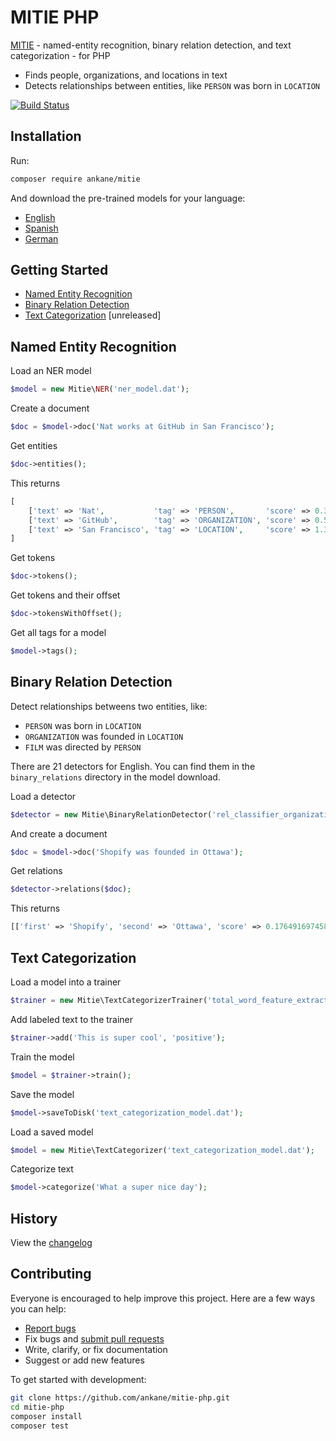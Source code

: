 # MITIE PHP

[MITIE](https://github.com/mit-nlp/MITIE) - named-entity recognition, binary relation detection, and text categorization - for PHP

- Finds people, organizations, and locations in text
- Detects relationships between entities, like `PERSON` was born in `LOCATION`

[![Build Status](https://github.com/ankane/mitie-php/workflows/build/badge.svg?branch=master)](https://github.com/ankane/mitie-php/actions)

## Installation

Run:

```sh
composer require ankane/mitie
```

And download the pre-trained models for your language:

- [English](https://github.com/mit-nlp/MITIE/releases/download/v0.4/MITIE-models-v0.2.tar.bz2)
- [Spanish](https://github.com/mit-nlp/MITIE/releases/download/v0.4/MITIE-models-v0.2-Spanish.zip)
- [German](https://github.com/mit-nlp/MITIE/releases/download/v0.4/MITIE-models-v0.2-German.tar.bz2)

## Getting Started

- [Named Entity Recognition](#named-entity-recognition)
- [Binary Relation Detection](#binary-relation-detection)
- [Text Categorization](#text-categorization) [unreleased]

## Named Entity Recognition

Load an NER model

```php
$model = new Mitie\NER('ner_model.dat');
```

Create a document

```php
$doc = $model->doc('Nat works at GitHub in San Francisco');
```

Get entities

```php
$doc->entities();
```

This returns

```php
[
    ['text' => 'Nat',           'tag' => 'PERSON',       'score' => 0.3112371212688382, 'offset' => 0],
    ['text' => 'GitHub',        'tag' => 'ORGANIZATION', 'score' => 0.5660115198329334, 'offset' => 13],
    ['text' => 'San Francisco', 'tag' => 'LOCATION',     'score' => 1.3890524313885309, 'offset' => 23]
]
```

Get tokens

```php
$doc->tokens();
```

Get tokens and their offset

```php
$doc->tokensWithOffset();
```

Get all tags for a model

```php
$model->tags();
```

## Binary Relation Detection

Detect relationships betweens two entities, like:

- `PERSON` was born in `LOCATION`
- `ORGANIZATION` was founded in `LOCATION`
- `FILM` was directed by `PERSON`

There are 21 detectors for English. You can find them in the `binary_relations` directory in the model download.

Load a detector

```php
$detector = new Mitie\BinaryRelationDetector('rel_classifier_organization.organization.place_founded.svm');
```

And create a document

```php
$doc = $model->doc('Shopify was founded in Ottawa');
```

Get relations

```php
$detector->relations($doc);
```

This returns

```php
[['first' => 'Shopify', 'second' => 'Ottawa', 'score' => 0.17649169745814464]]
```

## Text Categorization

Load a model into a trainer

```php
$trainer = new Mitie\TextCategorizerTrainer('total_word_feature_extractor.dat');
```

Add labeled text to the trainer

```php
$trainer->add('This is super cool', 'positive');
```

Train the model

```php
$model = $trainer->train();
```

Save the model

```php
$model->saveToDisk('text_categorization_model.dat');
```

Load a saved model

```php
$model = new Mitie\TextCategorizer('text_categorization_model.dat');
```

Categorize text

```php
$model->categorize('What a super nice day');
```

## History

View the [changelog](CHANGELOG.md)

## Contributing

Everyone is encouraged to help improve this project. Here are a few ways you can help:

- [Report bugs](https://github.com/ankane/mitie-php/issues)
- Fix bugs and [submit pull requests](https://github.com/ankane/mitie-php/pulls)
- Write, clarify, or fix documentation
- Suggest or add new features

To get started with development:

```sh
git clone https://github.com/ankane/mitie-php.git
cd mitie-php
composer install
composer test
```
